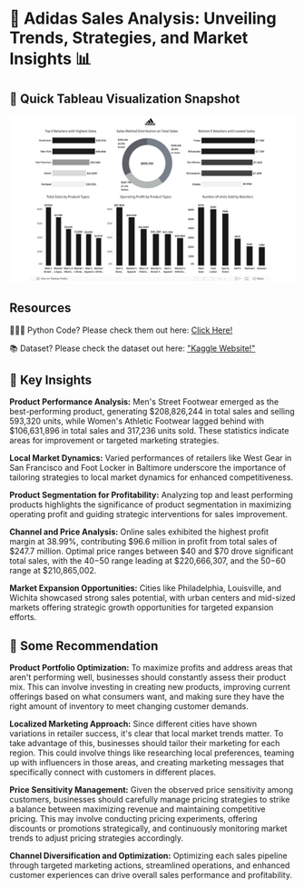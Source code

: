 # 👟 Adidas Sales Analysis: Unveiling Trends, Strategies, and Market Insights 📊

## 📸 Quick Tableau Visualization Snapshot 
![Tableau Quick Snapshot](/Quick%20Visualization%20Snaptshot.png)

## Resources
👨🏽‍💻 Python Code? Please check them out here: [Click Here!](/Adidas%20Sales%20Project.ipynb)

📚 Dataset? Please check the dataset out here: ["Kaggle Website!"](https://www.kaggle.com/datasets/heemalichaudhari/adidas-sales-dataset)

## 📍 Key Insights

**Product Performance Analysis:** Men's Street Footwear emerged as the best-performing product, generating $208,826,244 in total sales and selling 593,320 units, while Women's Athletic Footwear lagged behind with $106,631,896 in total sales and 317,236 units sold. These statistics indicate areas for improvement or targeted marketing strategies.

**Local Market Dynamics:** Varied performances of retailers like West Gear in San Francisco and Foot Locker in Baltimore underscore the importance of tailoring strategies to local market dynamics for enhanced competitiveness.

**Product Segmentation for Profitability:** Analyzing top and least performing products highlights the significance of product segmentation in maximizing operating profit and guiding strategic interventions for sales improvement.

**Channel and Price Analysis:** Online sales exhibited the highest profit margin at 38.99%, contributing $96.6 million in profit from total sales of $247.7 million. Optimal price ranges between $40 and $70 drove significant total sales, with the $40-$50 range leading at $220,666,307, and the $50-$60 range at $210,865,002.

**Market Expansion Opportunities:** Cities like Philadelphia, Louisville, and Wichita showcased strong sales potential, with urban centers and mid-sized markets offering strategic growth opportunities for targeted expansion efforts.

## 📌 Some Recommendation

**Product Portfolio Optimization:** To maximize profits and address areas that aren't performing well, businesses should constantly assess their product mix. This can involve investing in creating new products, improving current offerings based on what consumers want, and making sure they have the right amount of inventory to meet changing customer demands.

**Localized Marketing Approach:** Since different cities have shown variations in retailer success, it's clear that local market trends matter. To take advantage of this, businesses should tailor their marketing for each region. This could involve things like researching local preferences, teaming up with influencers in those areas, and creating marketing messages that specifically connect with customers in different places.

**Price Sensitivity Management:** Given the observed price sensitivity among customers, businesses should carefully manage pricing strategies to strike a balance between maximizing revenue and maintaining competitive pricing. This may involve conducting pricing experiments, offering discounts or promotions strategically, and continuously monitoring market trends to adjust pricing strategies accordingly.

**Channel Diversification and Optimization:** Optimizing each sales pipeline through targeted marketing actions, streamlined operations, and enhanced customer experiences can drive overall sales performance and profitability.
